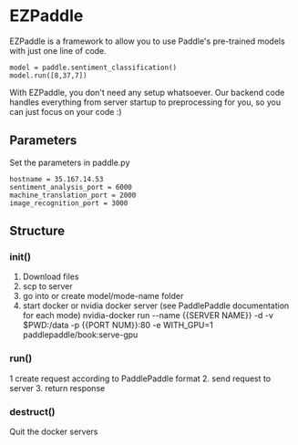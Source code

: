 # EZPaddle

EZPaddle is a framework to allow you to use Paddle's pre-trained models with just one line of code.

```
model = paddle.sentiment_classification()
model.run([8,37,7])
```
With EZPaddle, you don't need any setup whatsoever. Our backend code handles everything from server startup to preprocessing for you, so you can just focus on your code :) 

## Parameters
Set the parameters in paddle.py
```
hostname = 35.167.14.53
sentiment_analysis_port = 6000
machine_translation_port = 2000
image_recognition_port = 3000
```


## Structure

### init()
1. Download files
2. scp to server
3. go into or create model/mode-name folder
4. start docker or nvidia docker server (see PaddlePaddle documentation for each mode) 
nvidia-docker run --name {{SERVER NAME}} -d -v $PWD:/data -p {{PORT NUM}}:80 -e WITH_GPU=1 paddlepaddle/book:serve-gpu

### run()
1 create request according to PaddlePaddle format
2. send request to server
3. return response

### destruct()
Quit the docker servers
 
